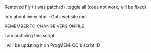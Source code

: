 Removed Fly (It was patched)
.toggle all (does not work, will be fixed)

Info about index.html : Goto website.md

REMEMBER TO CHANGE VERSIONFILE

I am archiving this script.

i will be updating it on ProgMEM-CC's script :D
